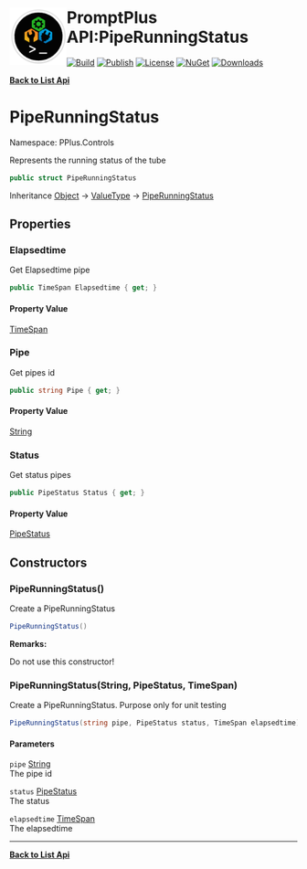# <img align="left" width="100" height="100" src="../images/icon.png">PromptPlus API:PipeRunningStatus 

[![Build](https://github.com/FRACerqueira/PromptPlus/workflows/Build/badge.svg)](https://github.com/FRACerqueira/PromptPlus/actions/workflows/build.yml)
[![Publish](https://github.com/FRACerqueira/PromptPlus/actions/workflows/publish.yml/badge.svg)](https://github.com/FRACerqueira/PromptPlus/actions/workflows/publish.yml)
[![License](https://img.shields.io/github/license/FRACerqueira/PromptPlus)](https://github.com/FRACerqueira/PromptPlus/blob/master/LICENSE)
[![NuGet](https://img.shields.io/nuget/v/PromptPlus)](https://www.nuget.org/packages/PromptPlus/)
[![Downloads](https://img.shields.io/nuget/dt/PromptPlus)](https://www.nuget.org/packages/PromptPlus/)

[**Back to List Api**](./apis.md)

# PipeRunningStatus

Namespace: PPlus.Controls

Represents the running status of the tube

```csharp
public struct PipeRunningStatus
```

Inheritance [Object](https://docs.microsoft.com/en-us/dotnet/api/system.object) → [ValueType](https://docs.microsoft.com/en-us/dotnet/api/system.valuetype) → [PipeRunningStatus](./pplus.controls.piperunningstatus.md)

## Properties

### <a id="properties-elapsedtime"/>**Elapsedtime**

Get Elapsedtime pipe

```csharp
public TimeSpan Elapsedtime { get; }
```

#### Property Value

[TimeSpan](https://docs.microsoft.com/en-us/dotnet/api/system.timespan)<br>

### <a id="properties-pipe"/>**Pipe**

Get pipes id

```csharp
public string Pipe { get; }
```

#### Property Value

[String](https://docs.microsoft.com/en-us/dotnet/api/system.string)<br>

### <a id="properties-status"/>**Status**

Get status pipes

```csharp
public PipeStatus Status { get; }
```

#### Property Value

[PipeStatus](./pplus.controls.pipestatus.md)<br>

## Constructors

### <a id="constructors-.ctor"/>**PipeRunningStatus()**

Create a PipeRunningStatus

```csharp
PipeRunningStatus()
```

**Remarks:**

Do not use this constructor!

### <a id="constructors-.ctor"/>**PipeRunningStatus(String, PipeStatus, TimeSpan)**

Create a PipeRunningStatus. Purpose only for unit testing

```csharp
PipeRunningStatus(string pipe, PipeStatus status, TimeSpan elapsedtime)
```

#### Parameters

`pipe` [String](https://docs.microsoft.com/en-us/dotnet/api/system.string)<br>
The pipe id

`status` [PipeStatus](./pplus.controls.pipestatus.md)<br>
The status

`elapsedtime` [TimeSpan](https://docs.microsoft.com/en-us/dotnet/api/system.timespan)<br>
The elapsedtime


- - -
[**Back to List Api**](./apis.md)
